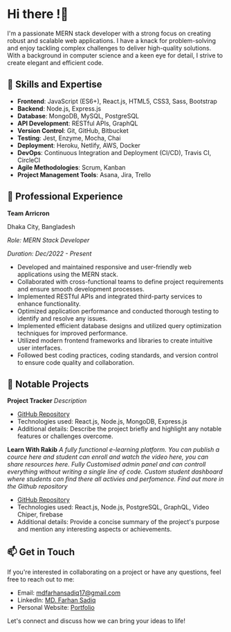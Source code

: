 # Hi there !👋

I'm a passionate MERN stack developer with a strong focus on creating robust and scalable web applications. I have a knack for problem-solving and enjoy tackling complex challenges to deliver high-quality solutions. With a background in computer science and a keen eye for detail, I strive to create elegant and efficient code.

## 🚀 Skills and Expertise

- **Frontend**: JavaScript (ES6+), React.js, HTML5, CSS3, Sass, Bootstrap
- **Backend**: Node.js, Express.js
- **Database**: MongoDB, MySQL, PostgreSQL
- **API Development**: RESTful APIs, GraphQL
- **Version Control**: Git, GitHub, Bitbucket
- **Testing**: Jest, Enzyme, Mocha, Chai
- **Deployment**: Heroku, Netlify, AWS, Docker
- **DevOps**: Continuous Integration and Deployment (CI/CD), Travis CI, CircleCI
- **Agile Methodologies**: Scrum, Kanban
- **Project Management Tools**: Asana, Jira, Trello

## 💼 Professional Experience

**Team Arricron**

Dhaka City, Bangladesh

*Role: MERN Stack Developer*

*Duration: Dec/2022 - Present*

- Developed and maintained responsive and user-friendly web applications using the MERN stack.
- Collaborated with cross-functional teams to define project requirements and ensure smooth development processes.
- Implemented RESTful APIs and integrated third-party services to enhance functionality.
- Optimized application performance and conducted thorough testing to identify and resolve any issues.
- Implemented efficient database designs and utilized query optimization techniques for improved performance.
- Utilized modern frontend frameworks and libraries to create intuitive user interfaces.
- Followed best coding practices, coding standards, and version control to ensure code quality and collaboration.

## 🌟 Notable Projects

**Project Tracker**
*Description*

- [GitHub Repository](link)
- Technologies used: React.js, Node.js, MongoDB, Express.js
- Additional details: Describe the project briefly and highlight any notable features or challenges overcome.

**Learn With Rakib**
*A fully functional e-learning platform. You can publish a cource here and student can enroll and watch the video here, you can share resources here. Fully Customised admin panel and can controll everything without writing a single line of code. Custom student dashboard where students can find there all activies and perfomence. Find out more in the Github repository*

- [GitHub Repository](link)
- Technologies used: React.js, Node.js, PostgreSQL, GraphQL, Video Chiper, firebase 
- Additional details: Provide a concise summary of the project's purpose and mention any interesting aspects or achievements.

## 📫 Get in Touch

If you're interested in collaborating on a project or have any questions, feel free to reach out to me:

- Email: [mdfarhansadiq17@gmail.com](mailto:mdfarhansadiq17@gmail.com)
- LinkedIn: [MD. Farhan Sadiq](https://www.linkedin.com/in/md-farhan-sadiq)
- Personal Website: [Portfolio](https://md-farhan-sadiq-portfolio.netlify.app/)

Let's connect and discuss how we can bring your ideas to life!








